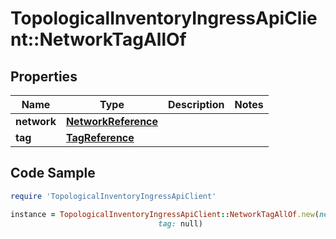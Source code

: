 # TopologicalInventoryIngressApiClient::NetworkTagAllOf

## Properties

Name | Type | Description | Notes
------------ | ------------- | ------------- | -------------
**network** | [**NetworkReference**](NetworkReference.md) |  | 
**tag** | [**TagReference**](TagReference.md) |  | 

## Code Sample

```ruby
require 'TopologicalInventoryIngressApiClient'

instance = TopologicalInventoryIngressApiClient::NetworkTagAllOf.new(network: null,
                                 tag: null)
```


